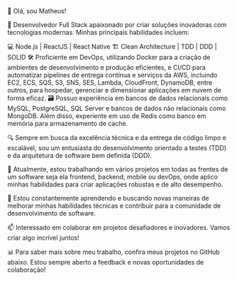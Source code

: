 👋 Olá, sou Matheus!

🚀 Desenvolvedor Full Stack apaixonado por criar soluções inovadoras com tecnologias modernas. Minhas principais habilidades incluem:

💻 Node.js | ReactJS | React Native
🏗️ Clean Architecture | TDD | DDD | SOLID
🛠️ Proficiente em DevOps, utilizando Docker para a criação de ambientes de desenvolvimento e produção eficientes, e CI/CD para automatizar pipelines de entrega contínua e serviços da AWS, incluindo EC2, ECS, SQS, S3, SNS, SES, Lambda, CloudFront, DynamoDB, entre outros, para hospedar, gerenciar e dimensionar aplicações em nuvem de forma eficaz.
🗃️ Possuo experiência em bancos de dados relacionais como MySQL, PostgreSQL, SQL Server e bancos de dados não relacionais como MongoDB. Além disso, experiente em uso de Redis como banco em memória para armazenamento de cache.

🔍 Sempre em busca da excelência técnica e da entrega de código limpo e escalável, sou um entusiasta do desenvolvimento orientado a testes (TDD) e da arquitetura de software bem definida (DDD).

🔧 Atualmente, estou trabalhando em vários projetos em todas as frentes de um software seja ela frontend, backend, mobile ou devOps, onde aplico minhas habilidades para criar aplicações robustas e de alto desempenho.

🌱 Estou constantemente aprendendo e buscando novas maneiras de melhorar minhas habilidades técnicas e contribuir para a comunidade de desenvolvimento de software.

📫 Interessado em colaborar em projetos desafiadores e inovadores. Vamos criar algo incrível juntos!

📊 Para saber mais sobre meu trabalho, confira meus projetos no GitHub abaixo. Estou sempre aberto a feedback e novas oportunidades de colaboração!

